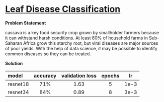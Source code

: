 # [Leaf Disease Classification](https://www.kaggle.com/c/cassava-leaf-disease-classification/overview/description)

**Problem Statement**

cassava is a key food security crop grown by smallholder farmers because it can withstand harsh conditions. At least 80% of household farms in Sub-Saharan Africa grow this starchy root, but viral diseases are major sources of poor yields. With the help of data science, it may be possible to identify common diseases so they can be treated.

**Solution**

|model|accuracy|validation loss|epochs|lr|
|:------|:-------:|:-------:|:---:|:----:|
|resnet18|71%|1.63|5|1e-3|
|resnet34|84%|0.89|8|3e-3|


